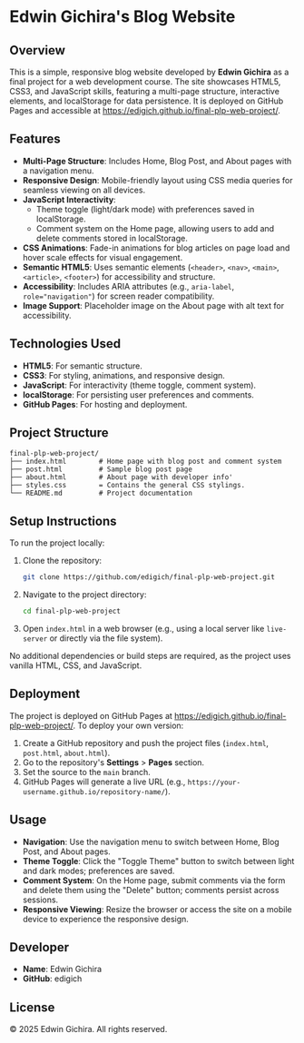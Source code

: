 # Edwin Gichira's Blog Website

## Overview

This is a simple, responsive blog website developed by **Edwin Gichira** as a final project for a web development course. The site showcases HTML5, CSS3, and JavaScript skills, featuring a multi-page structure, interactive elements, and localStorage for data persistence. It is deployed on GitHub Pages and accessible at https://edigich.github.io/final-plp-web-project/.

## Features

- **Multi-Page Structure**: Includes Home, Blog Post, and About pages with a navigation menu.
- **Responsive Design**: Mobile-friendly layout using CSS media queries for seamless viewing on all devices.
- **JavaScript Interactivity**:
  - Theme toggle (light/dark mode) with preferences saved in localStorage.
  - Comment system on the Home page, allowing users to add and delete comments stored in localStorage.
- **CSS Animations**: Fade-in animations for blog articles on page load and hover scale effects for visual engagement.
- **Semantic HTML5**: Uses semantic elements (`<header>`, `<nav>`, `<main>`, `<article>`, `<footer>`) for accessibility and structure.
- **Accessibility**: Includes ARIA attributes (e.g., `aria-label`, `role="navigation"`) for screen reader compatibility.
- **Image Support**: Placeholder image on the About page with alt text for accessibility.

## Technologies Used

- **HTML5**: For semantic structure.
- **CSS3**: For styling, animations, and responsive design.
- **JavaScript**: For interactivity (theme toggle, comment system).
- **localStorage**: For persisting user preferences and comments.
- **GitHub Pages**: For hosting and deployment.

## Project Structure

```
final-plp-web-project/
├── index.html        # Home page with blog post and comment system
├── post.html         # Sample blog post page
├── about.html        # About page with developer info'
├── styles.css        = Contains the general CSS stylings.
└── README.md         # Project documentation
```

## Setup Instructions

To run the project locally:

1. Clone the repository:

   ```bash
   git clone https://github.com/edigich/final-plp-web-project.git
   ```

2. Navigate to the project directory:

   ```bash
   cd final-plp-web-project
   ```

3. Open `index.html` in a web browser (e.g., using a local server like `live-server` or directly via the file system).

No additional dependencies or build steps are required, as the project uses vanilla HTML, CSS, and JavaScript.

## Deployment

The project is deployed on GitHub Pages at https://edigich.github.io/final-plp-web-project/. To deploy your own version:

1. Create a GitHub repository and push the project files (`index.html`, `post.html`, `about.html`).
2. Go to the repository's **Settings** &gt; **Pages** section.
3. Set the source to the `main` branch.
4. GitHub Pages will generate a live URL (e.g., `https://your-username.github.io/repository-name/`).

## Usage

- **Navigation**: Use the navigation menu to switch between Home, Blog Post, and About pages.
- **Theme Toggle**: Click the "Toggle Theme" button to switch between light and dark modes; preferences are saved.
- **Comment System**: On the Home page, submit comments via the form and delete them using the "Delete" button; comments persist across sessions.
- **Responsive Viewing**: Resize the browser or access the site on a mobile device to experience the responsive design.

## Developer

- **Name**: Edwin Gichira
- **GitHub**: edigich

## License

© 2025 Edwin Gichira. All rights reserved.
